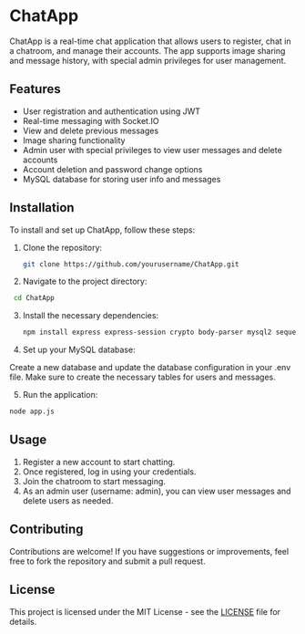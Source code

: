 # ChatApp

ChatApp is a real-time chat application that allows users to register, chat in a chatroom, and manage their accounts. The app supports image sharing and message history, with special admin privileges for user management.

## Features

- User registration and authentication using JWT
- Real-time messaging with Socket.IO
- View and delete previous messages
- Image sharing functionality
- Admin user with special privileges to view user messages and delete accounts
- Account deletion and password change options
- MySQL database for storing user info and messages

## Installation

To install and set up ChatApp, follow these steps:

1. Clone the repository:
   ```bash
   git clone https://github.com/yourusername/ChatApp.git
   ```
2. Navigate to the project directory:
  ```bash
   cd ChatApp
   ```
3. Install the necessary dependencies:
   ```bash
   npm install express express-session crypto body-parser mysql2 sequelize socket.io dotenv path ejs jsonwebtoken
   ```
4. Set up your MySQL database:

Create a new database and update the database configuration in your .env file.
Make sure to create the necessary tables for users and messages.

5. Run the application:
  ```bash
  node app.js
   ```

## Usage
1. Register a new account to start chatting.
2. Once registered, log in using your credentials.
3. Join the chatroom to start messaging.
4. As an admin user (username: admin), you can view user messages and delete users as needed.   

## Contributing
Contributions are welcome! If you have suggestions or improvements, feel free to fork the repository and submit a pull request.

## License

This project is licensed under the MIT License - see the [LICENSE](LICENSE) file for details.